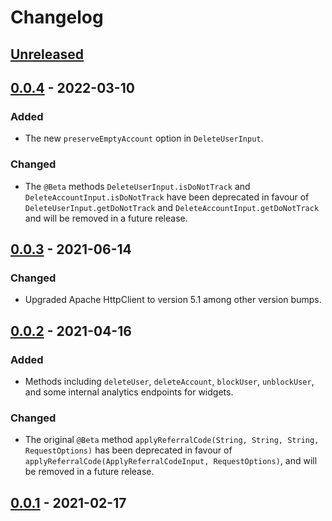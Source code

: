 # Changelog

## [Unreleased]

## [0.0.4] - 2022-03-10

### Added

- The new `preserveEmptyAccount` option in `DeleteUserInput`.

### Changed

- The `@Beta` methods `DeleteUserInput.isDoNotTrack` and `DeleteAccountInput.isDoNotTrack` have been
  deprecated in favour of `DeleteUserInput.getDoNotTrack` and `DeleteAccountInput.getDoNotTrack` and
  will be removed in a future release.

## [0.0.3] - 2021-06-14

### Changed

- Upgraded Apache HttpClient to version 5.1 among other version bumps.

## [0.0.2] - 2021-04-16

### Added

- Methods including `deleteUser`, `deleteAccount`, `blockUser`, `unblockUser`, and some internal
  analytics endpoints for widgets.

### Changed

- The original `@Beta` method `applyReferralCode(String, String, String, RequestOptions)` has been
  deprecated in favour of `applyReferralCode(ApplyReferralCodeInput, RequestOptions)`, and will be
  removed in a future release.

## [0.0.1] - 2021-02-17

[Unreleased]: https://github.com/saasquatch/saasquatch-java-sdk/compare/0.0.4...HEAD

[0.0.4]: https://github.com/saasquatch/saasquatch-java-sdk/compare/0.0.3...0.0.4

[0.0.3]: https://github.com/saasquatch/saasquatch-java-sdk/compare/0.0.2...0.0.3

[0.0.2]: https://github.com/saasquatch/saasquatch-java-sdk/compare/0.0.1...0.0.2

[0.0.1]: https://github.com/saasquatch/saasquatch-java-sdk/releases/tag/0.0.1
